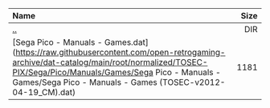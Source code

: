 |Name|Size|
|:---|---:|
|[..](../index.html)|DIR|
|[Sega Pico - Manuals - Games.dat](https://raw.githubusercontent.com/open-retrogaming-archive/dat-catalog/main/root/normalized/TOSEC-PIX/Sega/Pico/Manuals/Games/Sega Pico - Manuals - Games/Sega Pico - Manuals - Games (TOSEC-v2012-04-19_CM).dat)|1181|

